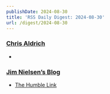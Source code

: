 ```yaml
---
publishDate: 2024-08-30
title: 'RSS Daily Digest: 2024-08-30'
url: /digest/2024-08-30
---
```


### [Chris Aldrich](https://boffosocko.com/)

  * [](https://boffosocko.com/2024/08/29/a-revelation-from-the-remington-666/)
  
### [Jim Nielsen’s Blog](https://blog.jim-nielsen.com/)

  * [The Humble Link](https://blog.jim-nielsen.com/2024/the-humble-link/)
  
